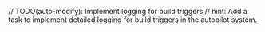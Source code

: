 // TODO(auto-modify): Implement logging for build triggers
// hint: Add a task to implement detailed logging for build triggers in the autopilot system.
